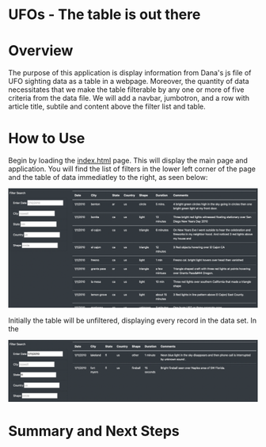 # UFOs - The table is out there

# Overview
The purpose of this application is display information from Dana's js file of UFO sighting data as a table in a webpage.  Moreover, the quantity of data necessitates that we make the table filterable by any one or more of five criteria from the data file.  We will add a navbar, jumbotron, and a row with article title, subtile and content above the filter list and table.


# How to Use
Begin by loading the <a href="index.html">index.html<a/> page.  This will display the main page and application.  You will find the list of filters in the lower left corner of the page and the table of data immediatley to the right, as seen below:<br>
 
![Unfiltered Table](/Static/images/table_unfiltered.png)<br> 
 
Initially the table will be unfiltered, displaying every record in the data set.  In the  


![Filtered Table](/Static/images/table_filtered.png)



# Summary and Next Steps
 
